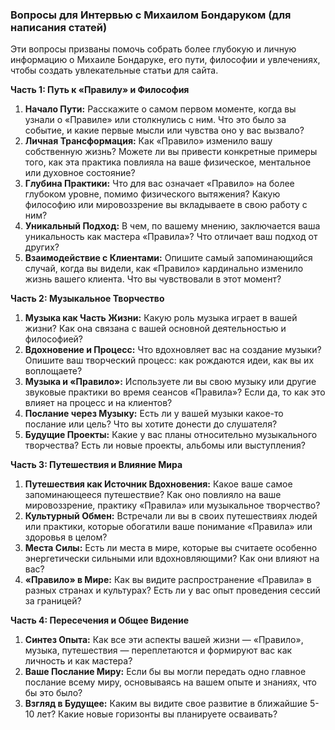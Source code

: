 ### Вопросы для Интервью с Михаилом Бондаруком (для написания статей)

Эти вопросы призваны помочь собрать более глубокую и личную информацию о Михаиле Бондаруке, его пути, философии и увлечениях, чтобы создать увлекательные статьи для сайта.

**Часть 1: Путь к «Правилу» и Философия**

1.  **Начало Пути:** Расскажите о самом первом моменте, когда вы узнали о «Правиле» или столкнулись с ним. Что это было за событие, и какие первые мысли или чувства оно у вас вызвало?
2.  **Личная Трансформация:** Как «Правило» изменило вашу собственную жизнь? Можете ли вы привести конкретные примеры того, как эта практика повлияла на ваше физическое, ментальное или духовное состояние?
3.  **Глубина Практики:** Что для вас означает «Правило» на более глубоком уровне, помимо физического вытяжения? Какую философию или мировоззрение вы вкладываете в свою работу с ним?
4.  **Уникальный Подход:** В чем, по вашему мнению, заключается ваша уникальность как мастера «Правила»? Что отличает ваш подход от других?
5.  **Взаимодействие с Клиентами:** Опишите самый запоминающийся случай, когда вы видели, как «Правило» кардинально изменило жизнь вашего клиента. Что вы чувствовали в этот момент?

**Часть 2: Музыкальное Творчество**

1.  **Музыка как Часть Жизни:** Какую роль музыка играет в вашей жизни? Как она связана с вашей основной деятельностью и философией?
2.  **Вдохновение и Процесс:** Что вдохновляет вас на создание музыки? Опишите ваш творческий процесс: как рождаются идеи, как вы их воплощаете?
3.  **Музыка и «Правило»:** Используете ли вы свою музыку или другие звуковые практики во время сеансов «Правила»? Если да, то как это влияет на процесс и на клиентов?
4.  **Послание через Музыку:** Есть ли у вашей музыки какое-то послание или цель? Что вы хотите донести до слушателя?
5.  **Будущие Проекты:** Какие у вас планы относительно музыкального творчества? Есть ли новые проекты, альбомы или выступления?

**Часть 3: Путешествия и Влияние Мира**

1.  **Путешествия как Источник Вдохновения:** Какое ваше самое запоминающееся путешествие? Как оно повлияло на ваше мировоззрение, практику «Правила» или музыкальное творчество?
2.  **Культурный Обмен:** Встречали ли вы в своих путешествиях людей или практики, которые обогатили ваше понимание «Правила» или здоровья в целом?
3.  **Места Силы:** Есть ли места в мире, которые вы считаете особенно энергетически сильными или вдохновляющими? Как они влияют на вас?
4.  **«Правило» в Мире:** Как вы видите распространение «Правила» в разных странах и культурах? Есть ли у вас опыт проведения сессий за границей?

**Часть 4: Пересечения и Общее Видение**

1.  **Синтез Опыта:** Как все эти аспекты вашей жизни — «Правило», музыка, путешествия — переплетаются и формируют вас как личность и как мастера?
2.  **Ваше Послание Миру:** Если бы вы могли передать одно главное послание всему миру, основываясь на вашем опыте и знаниях, что бы это было?
3.  **Взгляд в Будущее:** Каким вы видите свое развитие в ближайшие 5-10 лет? Какие новые горизонты вы планируете осваивать?
